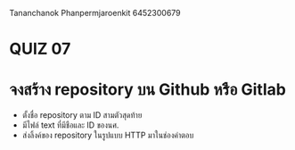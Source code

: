 Tananchanok Phanpermjaroenkit 6452300679

# QUIZ 07
# จงสร้าง repository บน Github หรือ Gitlab
- ตั้งชื่อ repository ตาม ID สามตัวสุดท้าย 
- มีไฟล์ text ที่มีชือและ ID ของนศ.
- ส่งลิ้งค์ของ repository ในรูปแบบ HTTP มาในช่องคำตอบ
